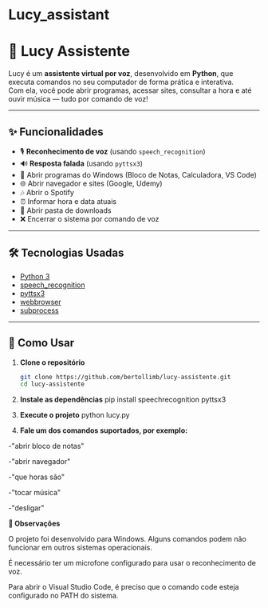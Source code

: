 # Lucy_assistant
# 🤖 Lucy Assistente

Lucy é um **assistente virtual por voz**, desenvolvido em **Python**, que executa comandos no seu computador de forma prática e interativa.  
Com ela, você pode abrir programas, acessar sites, consultar a hora e até ouvir música — tudo por comando de voz!

---

## ✨ Funcionalidades

- 🎙 **Reconhecimento de voz** (usando `speech_recognition`)
- 🔊 **Resposta falada** (usando `pyttsx3`)
- 📝 Abrir programas do Windows (Bloco de Notas, Calculadora, VS Code)
- 🌐 Abrir navegador e sites (Google, Udemy)
- 🎶 Abrir o Spotify
- ⏰ Informar hora e data atuais
- 📂 Abrir pasta de downloads
- ❌ Encerrar o sistema por comando de voz

---

## 🛠 Tecnologias Usadas

- [Python 3](https://www.python.org/)
- [speech_recognition](https://pypi.org/project/SpeechRecognition/)
- [pyttsx3](https://pypi.org/project/pyttsx3/)
- [webbrowser](https://docs.python.org/3/library/webbrowser.html)
- [subprocess](https://docs.python.org/3/library/subprocess.html)

---

## 🚀 Como Usar

1. **Clone o repositório**
   ```bash
   git clone https://github.com/bertollimb/lucy-assistente.git
   cd lucy-assistente

2. **Instale as dependências**
pip install speechrecognition pyttsx3

3. **Execute o projeto**
python lucy.py

4. **Fale um dos comandos suportados, por exemplo:**

-"abrir bloco de notas"

-"abrir navegador"

-"que horas são"

-"tocar música"

-"desligar"

**📌 Observações**

O projeto foi desenvolvido para Windows. Alguns comandos podem não funcionar em outros sistemas operacionais.

É necessário ter um microfone configurado para usar o reconhecimento de voz.

Para abrir o Visual Studio Code, é preciso que o comando code esteja configurado no PATH do sistema.


